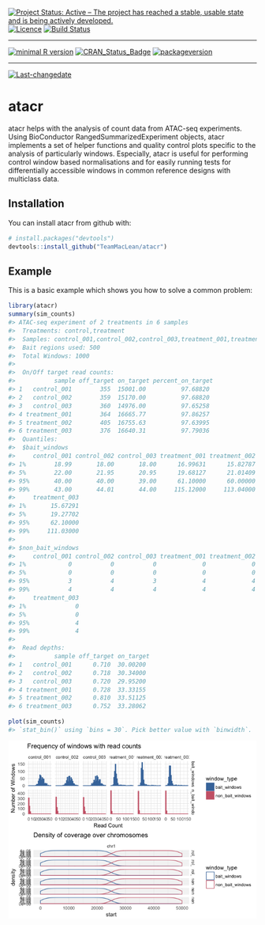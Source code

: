 
[![Project Status: Active – The project has reached a stable, usable state and is being actively developed.](http://www.repostatus.org/badges/latest/active.svg)](http://www.repostatus.org/#active) [![Licence](https://img.shields.io/badge/licence-GPL--3-blue.svg)](https://www.gnu.org/licenses/gpl-3.0.en.html) [![Build Status](https://travis-ci.org/TeamMacLean/atacr.svg?branch=master)](https://travis-ci.org/TeamMacLean/atacr)

------------------------------------------------------------------------

[![minimal R version](https://img.shields.io/badge/R%3E%3D-3.0.0-6666ff.svg)](https://cran.r-project.org/) [![CRAN\_Status\_Badge](http://www.r-pkg.org/badges/version/atacr)](https://cran.r-project.org/package=atacr) [![packageversion](https://img.shields.io/badge/Package%20version-0.2.0-orange.svg?style=flat-square)](commits/master)

------------------------------------------------------------------------

[![Last-changedate](https://img.shields.io/badge/last%20change-2017--06--06-yellowgreen.svg)](/commits/master)

<!-- README.md is generated from README.Rmd. Please edit that file -->
atacr
=====

atacr helps with the analysis of count data from ATAC-seq experiments. Using BioConductor RangedSummarizedExperiment objects, atacr implements a set of helper functions and quality control plots specific to the analysis of particularly windows. Especially, atacr is useful for performing control window based normalisations and for easily running tests for differentially accessible windows in common reference designs with multiclass data.

Installation
------------

You can install atacr from github with:

``` r
# install.packages("devtools")
devtools::install_github("TeamMacLean/atacr")
```

Example
-------

This is a basic example which shows you how to solve a common problem:

``` r
library(atacr)
summary(sim_counts)
#> ATAC-seq experiment of 2 treatments in 6 samples
#>  Treatments: control,treatment 
#>  Samples: control_001,control_002,control_003,treatment_001,treatment_002,treatment_003 
#>  Bait regions used: 500 
#>  Total Windows: 1000 
#>  
#>  On/Off target read counts:
#>           sample off_target on_target percent_on_target
#> 1   control_001        355  15001.00          97.68820
#> 2   control_002        359  15170.00          97.68820
#> 3   control_003        360  14976.00          97.65258
#> 4 treatment_001        364  16665.77          97.86257
#> 5 treatment_002        405  16755.63          97.63995
#> 6 treatment_003        376  16640.31          97.79036 
#>  Quantiles: 
#>  $bait_windows
#>     control_001 control_002 control_003 treatment_001 treatment_002
#> 1%        18.99       18.00       18.00      16.99631      15.82787
#> 5%        22.00       21.95       20.95      19.68127      21.01409
#> 95%       40.00       40.00       39.00      61.10000      60.00000
#> 99%       43.00       44.01       44.00     115.12000     113.04000
#>     treatment_003
#> 1%       15.67291
#> 5%       19.27702
#> 95%      62.10000
#> 99%     111.03000
#> 
#> $non_bait_windows
#>     control_001 control_002 control_003 treatment_001 treatment_002
#> 1%            0           0           0             0             0
#> 5%            0           0           0             0             0
#> 95%           3           4           3             4             4
#> 99%           4           4           4             4             4
#>     treatment_003
#> 1%              0
#> 5%              0
#> 95%             4
#> 99%             4
#>  
#>  Read depths:
#>           sample off_target on_target
#> 1   control_001      0.710  30.00200
#> 2   control_002      0.718  30.34000
#> 3   control_003      0.720  29.95200
#> 4 treatment_001      0.728  33.33155
#> 5 treatment_002      0.810  33.51125
#> 6 treatment_003      0.752  33.28062
```

``` r
plot(sim_counts)
#> `stat_bin()` using `bins = 30`. Pick better value with `binwidth`.
```

![](README-unnamed-chunk-2-1.png)
